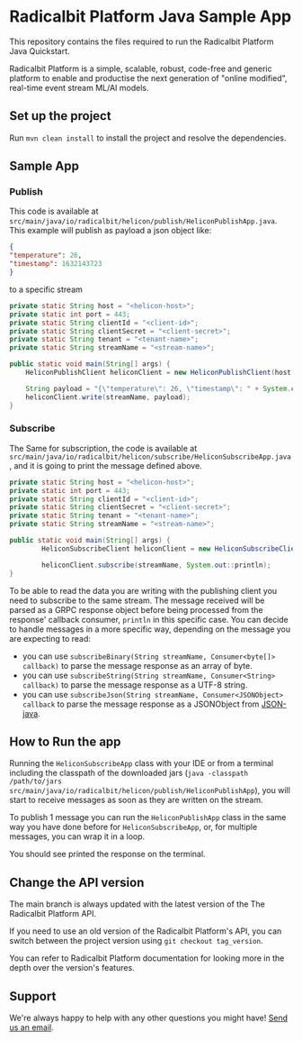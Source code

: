# Radicalbit Platform Java Sample App
This repository contains the files required to run the Radicalbit Platform Java Quickstart.

Radicalbit Platform is a simple, scalable, robust, code-free and generic platform to enable and productise the next generation of "online modified", real-time event stream ML/AI models.

## Set up the project

Run `mvn clean install` to install the project and resolve the dependencies.

## Sample App
### Publish
This code is available at `src/main/java/io/radicalbit/helicon/publish/HeliconPublishApp.java`. This example will publish as payload a json object like:
```json
{
"temperature": 26,
"timestamp": 1632143723
}
```
to a specific stream
```java
private static String host = "<helicon-host>";
private static int port = 443;
private static String clientId = "<client-id>";
private static String clientSecret = "<client-secret>";
private static String tenant = "<tenant-name>";
private static String streamName = "<stream-name>";

public static void main(String[] args) {
    HeliconPublishClient heliconClient = new HeliconPublishClient(host, port, clientId, clientSecret, tenant);

    String payload = "{\"temperature\": 26, \"timestamp\": " + System.currentTimeMillis() + "}";
    heliconClient.write(streamName, payload);
}
```
### Subscribe
The Same for subscription, the code is available at `src/main/java/io/radicalbit/helicon/subscribe/HeliconSubscribeApp.java`, and it is going to print the message defined above.
```java
private static String host = "<helicon-host>";
private static int port = 443;
private static String clientId = "<client-id>";
private static String clientSecret = "<client-secret>";
private static String tenant = "<tenant-name>";
private static String streamName = "<stream-name>";

public static void main(String[] args) {
        HeliconSubscribeClient heliconClient = new HeliconSubscribeClient(host, port, clientId, clientSecret, tenant);

        heliconClient.subscribe(streamName, System.out::println);
}
```
To be able to read the data you are writing with the publishing client you need to subscribe to the same stream.
The message received will be parsed as a GRPC response object before being processed from the response' callback consumer, `println` in this specific case.
You can decide to handle messages in a more specific way, depending on the message you are expecting to read:
   * you can use `subscribeBinary(String streamName, Consumer<byte[]> callback)` to parse the message response as an array of byte.
   * you can use `subscribeString(String streamName, Consumer<String> callback)` to parse the message response as a UTF-8 string.
   * you can use `subscribeJson(String streamName, Consumer<JSONObject> callback` to parse the message response as a JSONObject from [JSON-java](https://github.com/stleary/JSON-java).

## How to Run the app

Running the `HeliconSubscribeApp` class with your IDE or from a terminal including the classpath of the downloaded jars (`java -classpath /path/to/jars src/main/java/io/radicalbit/helicon/publish/HeliconPublishApp`), you will start to receive messages as soon as they are written on the stream.

To publish 1 message you can run the `HeliconPublishApp` class in the same way you have done before for `HeliconSubscribeApp`, or, for multiple messages, you can wrap it in a loop.

You should see printed the response on the terminal.

## Change the API version

The main branch is always updated with the latest version of the The Radicalbit Platform API.

If you need to use an old version of the Radicalbit Platform's API, you can switch between the project version using `git checkout tag_version`.

You can refer to Radicalbit Platform documentation for looking more in the depth over the version's features.

## Support
We're always happy to help with any other questions you might have! [Send us an email](mailto:support@radicalbit.ai).
 